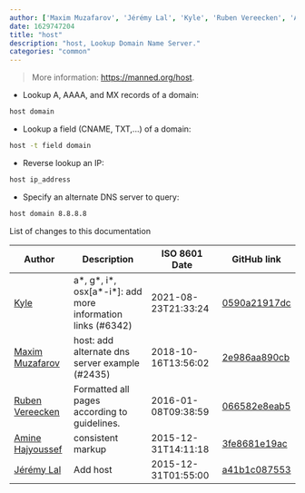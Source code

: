 ```yaml
---
author: ['Maxim Muzafarov', 'Jérémy Lal', 'Kyle', 'Ruben Vereecken', 'Amine Hajyoussef']
date: 1629747204
title: "host"
description: "host, Lookup Domain Name Server."
categories: "common"
---
```

> More information: <https://manned.org/host>.

- Lookup A, AAAA, and MX records of a domain:

```bash
host domain
```

- Lookup a field (CNAME, TXT,...) of a domain:

```bash
host -t field domain
```

- Reverse lookup an IP:

```bash
host ip_address
```

- Specify an alternate DNS server to query:

```bash
host domain 8.8.8.8
```
List of changes to this documentation


Author | Description | ISO 8601 Date | GitHub link
------|-----|-----|-----
[Kyle](mailto:76597257+Gitleptune@users.noreply.github.com) | a*, g*, i*, osx[a*-i*]: add more information links (#6342) | 2021-08-23T21:33:24 | [0590a21917dc](https://github.com/tldr-pages/tldr/commit/0590a21917dc981d3cc64b8094b1cffa9d0a3b78)
[Maxim Muzafarov](mailto:m.muzafarov@gmail.com) | host: add alternate dns server example (#2435) | 2018-10-16T13:56:02 | [2e986aa890cb](https://github.com/tldr-pages/tldr/commit/2e986aa890cb784ce2dcc3a676ed3cf3dd9dbae5)
[Ruben Vereecken](mailto:rubenvereecken@gmail.com) | Formatted all pages according to guidelines. | 2016-01-08T09:38:59 | [066582e8eab5](https://github.com/tldr-pages/tldr/commit/066582e8eab57bce9861cc8d379e158d61f1cc95)
[Amine Hajyoussef](mailto:hajyoussef.amine@gmail.com) | consistent markup | 2015-12-31T14:11:18 | [3fe8681e19ac](https://github.com/tldr-pages/tldr/commit/3fe8681e19acf79351509fb46b1988a0ab64397f)
[Jérémy Lal](mailto:kapouer@melix.org) | Add host | 2015-12-31T01:55:00 | [a41b1c087553](https://github.com/tldr-pages/tldr/commit/a41b1c087553abee07706f02a2af3c71f6741804)

